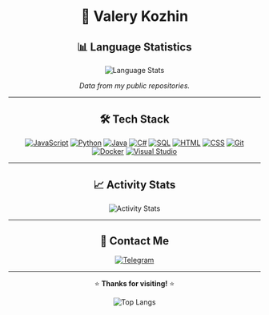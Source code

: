 <div align="center">
  <img src="https://komarev.com/ghpvc/?username=valery19&style=flat-square&color=blue" alt=""/>
</div>

<div align="center">

<div align="center">

# 🚀 Valery Kozhin

## 📊 Language Statistics

![Language Stats](https://github-readme-stats.vercel.app/api/top-langs/?username=valery19&layout=compact&theme=radical&hide_border=true)

*Data from my public repositories.*

---

## 🛠️ Tech Stack

[![JavaScript](https://img.shields.io/badge/JavaScript-F7DF1E?style=flat&logo=javascript&logoColor=black)](https://developer.mozilla.org/en-US/docs/Web/JavaScript)
[![Python](https://img.shields.io/badge/Python-3776AB?style=flat&logo=python&logoColor=white)](https://docs.python.org/3/)
[![Java](https://img.shields.io/badge/Java-ED8B00?style=flat&logo=openjdk&logoColor=white)](https://docs.oracle.com/en/java/)
[![C#](https://img.shields.io/badge/C%23-239120?style=flat&logo=c-sharp&logoColor=white)](https://learn.microsoft.com/en-us/dotnet/csharp/)
[![SQL](https://img.shields.io/badge/SQL-4479A1?style=flat&logo=mysql&logoColor=white)](https://dev.mysql.com/doc/)
[![HTML](https://img.shields.io/badge/HTML-E34F26?style=flat&logo=html5&logoColor=white)](https://developer.mozilla.org/en-US/docs/Web/HTML)
[![CSS](https://img.shields.io/badge/CSS-1572B6?style=flat&logo=css3&logoColor=white)](https://developer.mozilla.org/en-US/docs/Web/CSS)
[![Git](https://img.shields.io/badge/Git-F05032?style=flat&logo=git&logoColor=white)](https://git-scm.com/doc)
[![Docker](https://img.shields.io/badge/Docker-2496ED?style=flat&logo=docker&logoColor=white)](https://docs.docker.com/)
[![Visual Studio](https://img.shields.io/badge/Visual_Studio-5C2D91?style=flat&logo=visual-studio&logoColor=white)](https://learn.microsoft.com/en-us/visualstudio/)

---

## 📈 Activity Stats

![Activity Stats](https://github-readme-stats.vercel.app/api?username=valery19&show_icons=true&theme=radical&hide_border=true&include_all_commits=true)

---

## 📱 Contact Me

[![Telegram](https://img.shields.io/badge/Telegram-2CA5E0?style=for-the-badge&logo=telegram&logoColor=white)](https://t.me/your_username)

---

⭐ **Thanks for visiting!** ⭐

</div>

![Top Langs](https://github-readme-stats.vercel.app/api/top-langs/?username=valeru19&layout=donut&exclude_repo=Web-developments&langs_count=8)
</div>
